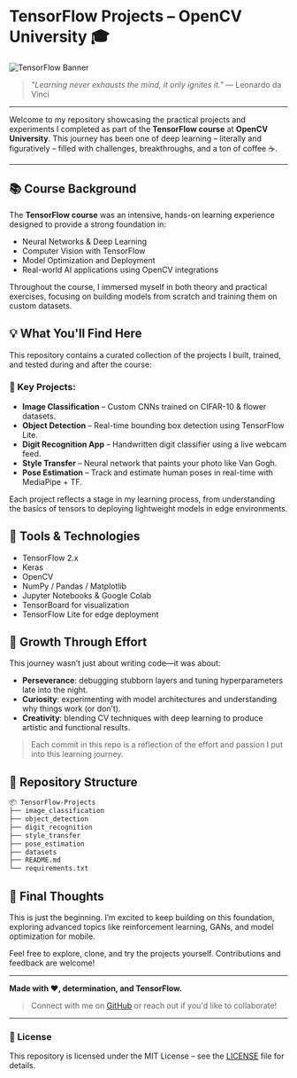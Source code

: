 # TensorFlow Projects – OpenCV University 🎓

![TensorFlow Banner](./docs/tensorflow_banner.png)

> *"Learning never exhausts the mind, it only ignites it."*
> — Leonardo da Vinci

---

Welcome to my repository showcasing the practical projects and experiments I completed as part of the **TensorFlow course** at **OpenCV University**. This journey has been one of deep learning – literally and figuratively – filled with challenges, breakthroughs, and a ton of coffee ☕.

---

## 📚 Course Background

The **TensorFlow course** was an intensive, hands-on learning experience designed to provide a strong foundation in:

* Neural Networks & Deep Learning
* Computer Vision with TensorFlow
* Model Optimization and Deployment
* Real-world AI applications using OpenCV integrations

Throughout the course, I immersed myself in both theory and practical exercises, focusing on building models from scratch and training them on custom datasets.

## 💡 What You'll Find Here

This repository contains a curated collection of the projects I built, trained, and tested during and after the course:

### 🧠 Key Projects:

* **Image Classification** – Custom CNNs trained on CIFAR-10 & flower datasets.
* **Object Detection** – Real-time bounding box detection using TensorFlow Lite.
* **Digit Recognition App** – Handwritten digit classifier using a live webcam feed.
* **Style Transfer** – Neural network that paints your photo like Van Gogh.
* **Pose Estimation** – Track and estimate human poses in real-time with MediaPipe + TF.

Each project reflects a stage in my learning process, from understanding the basics of tensors to deploying lightweight models in edge environments.

## 🚀 Tools & Technologies

* TensorFlow 2.x
* Keras
* OpenCV
* NumPy / Pandas / Matplotlib
* Jupyter Notebooks & Google Colab
* TensorBoard for visualization
* TensorFlow Lite for edge deployment

## 🌱 Growth Through Effort

This journey wasn’t just about writing code—it was about:

* **Perseverance**: debugging stubborn layers and tuning hyperparameters late into the night.
* **Curiosity**: experimenting with model architectures and understanding why things work (or don’t).
* **Creativity**: blending CV techniques with deep learning to produce artistic and functional results.

> Each commit in this repo is a reflection of the effort and passion I put into this learning journey.

## 📂 Repository Structure

```bash
📦 TensorFlow-Projects
├── image_classification
├── object_detection
├── digit_recognition
├── style_transfer
├── pose_estimation
├── datasets
├── README.md
└── requirements.txt
```

## 🙌 Final Thoughts

This is just the beginning. I’m excited to keep building on this foundation, exploring advanced topics like reinforcement learning, GANs, and model optimization for mobile.

Feel free to explore, clone, and try the projects yourself. Contributions and feedback are welcome!

---

**Made with ❤️, determination, and TensorFlow.**

> Connect with me on [GitHub](https://github.com/YourUsername) or reach out if you'd like to collaborate!

---

### 📜 License

This repository is licensed under the MIT License – see the [LICENSE](LICENSE) file for details.
